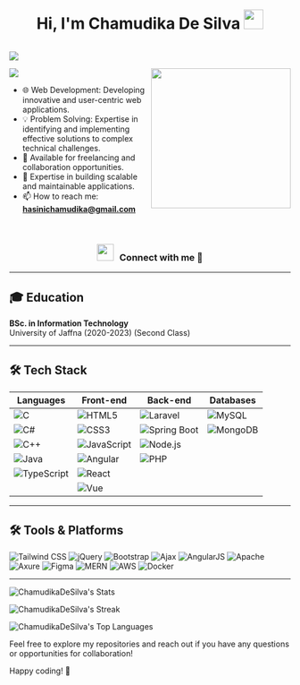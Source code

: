 <div id="user-content-toc" align="center">
  <summary><h1 style="display: inline-block">Hi, I'm Chamudika De Silva <img src="https://media.giphy.com/media/hvRJCLFzcasrR4ia7z/giphy.gif" width="35"></h1></summary>
</div>

<a href="https://github.com/DenverCoder1/readme-typing-svg"><img src="https://readme-typing-svg.herokuapp.com?font=Time+New+Roman&color=cyan&size=25&center=true&vCenter=true&width=1200&height=50&lines=Full+Stack+Software+Engineer;Passionate+about+Crafting+Web+Applications;Expert+in+Modern+Frameworks+and+Technologies"></a>

<img src="https://user-images.githubusercontent.com/73097560/115834477-dbab4500-a447-11eb-908a-139a6edaec5c.gif">

<a target="_blank" align="center">
  <picture> <img align="right" src="https://github.com/7oSkaaa/7oSkaaa/blob/main/Images/Right_Side.gif?raw=true" width = 250px></picture>
</a>


<!--p align="left"> <img src="https://komarev.com/ghpvc/?username=sfdgsdf&label=Profile%20views&color=0e75b6&style=flat" alt="sfdgsdf" /> </p-->
 


- 🌐 Web Development: Developing innovative and user-centric web applications.
- 💡 Problem Solving: Expertise in identifying and implementing effective solutions to complex technical challenges.
- 💼 Available for freelancing and collaboration opportunities.
- 🚀 Expertise in building scalable and maintainable applications.
- 📫 How to reach me: **hasinichamudika@gmail.com**

<br/>

<h3 align="center"><img src="https://media.giphy.com/media/iY8CRBdQXODJSCERIr/giphy.gif" width="30" height="30" style="margin-right: 10px;">Connect with me 🤝</h3>

---



## 🎓 Education

**BSc. in Information Technology**  
University of Jaffna (2020-2023) (Second Class)

---

## 🛠️ Tech Stack

| **Languages**     | **Front-end**     | **Back-end**   | **Databases** |
| ----------------- | ----------------- | -------------- | ------------- |
| ![C](https://img.shields.io/badge/Code-C-informational?style=flat&logo=c) | ![HTML5](https://img.shields.io/badge/Code-HTML5-informational?style=flat&logo=html5) | ![Laravel](https://img.shields.io/badge/Code-Laravel-informational?style=flat&logo=laravel) | ![MySQL](https://img.shields.io/badge/Database-MySQL-informational?style=flat&logo=mysql) |
| ![C#](https://img.shields.io/badge/Code-C%23-informational?style=flat&logo=csharp) | ![CSS3](https://img.shields.io/badge/Code-CSS3-informational?style=flat&logo=css3) | ![Spring Boot](https://img.shields.io/badge/Code-SpringBoot-informational?style=flat&logo=spring) | ![MongoDB](https://img.shields.io/badge/Database-MongoDB-informational?style=flat&logo=mongodb) |
| ![C++](https://img.shields.io/badge/Code-C++-informational?style=flat&logo=cplusplus) | ![JavaScript](https://img.shields.io/badge/Code-JavaScript-informational?style=flat&logo=javascript) | ![Node.js](https://img.shields.io/badge/Code-Node.js-informational?style=flat&logo=node.js) |  |
| ![Java](https://img.shields.io/badge/Code-Java-informational?style=flat&logo=java) | ![Angular](https://img.shields.io/badge/Code-Angular-informational?style=flat&logo=angular) | ![PHP](https://img.shields.io/badge/Code-PHP-informational?style=flat&logo=php) |  |
| ![TypeScript](https://img.shields.io/badge/Code-TypeScript-informational?style=flat&logo=typescript) | ![React](https://img.shields.io/badge/Code-React-informational?style=flat&logo=react) |  |  |
|  | ![Vue](https://img.shields.io/badge/Code-Vue-informational?style=flat&logo=vue.js) |  |  |

---

## 🛠️ Tools & Platforms

![Tailwind CSS](https://img.shields.io/badge/Code-TailwindCSS-informational?style=flat&logo=tailwindcss)
![jQuery](https://img.shields.io/badge/Code-jQuery-informational?style=flat&logo=jquery)
![Bootstrap](https://img.shields.io/badge/Code-Bootstrap-informational?style=flat&logo=bootstrap)
![Ajax](https://img.shields.io/badge/Code-Ajax-informational)
![AngularJS](https://img.shields.io/badge/Code-AngularJS-informational?style=flat&logo=angularjs)
![Apache](https://img.shields.io/badge/Server-Apache-informational?style=flat&logo=apache)
![Axure](https://img.shields.io/badge/Tool-Axure-informational?style=flat&logo=axure)
![Figma](https://img.shields.io/badge/Tool-Figma-informational?style=flat&logo=figma)
![MERN](https://img.shields.io/badge/Stack-MERN-informational?style=flat&logo=javascript)
![AWS](https://img.shields.io/badge/Cloud-AWS-informational?style=flat&logo=amazonaws)
![Docker](https://img.shields.io/badge/Tool-Docker-informational?style=flat&logo=docker)

---

![ChamudikaDeSilva's Stats](https://github-readme-stats.vercel.app/api?username=ChamudikaDeSilva&theme=vue-dark&show_icons=true&hide_border=true&count_private=true)

![ChamudikaDeSilva's Streak](https://github-readme-streak-stats.herokuapp.com/?user=ChamudikaDeSilva&theme=vue-dark&hide_border=true)

![ChamudikaDeSilva's Top Languages](https://github-readme-stats.vercel.app/api/top-langs/?username=ChamudikaDeSilva&theme=vue-dark&show_icons=true&hide_border=true&layout=compact)


Feel free to explore my repositories and reach out if you have any questions or opportunities for collaboration!

Happy coding! 🚀
